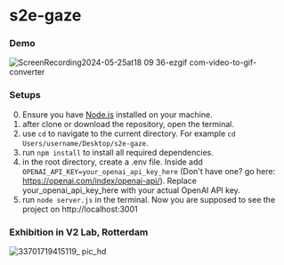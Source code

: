 # s2e-gaze
### Demo

![ScreenRecording2024-05-25at18 09 36-ezgif com-video-to-gif-converter](https://github.com/enenmia/s2e-gaze/assets/87007372/704a92e3-c56a-429f-a2f9-91245b78af66)

### Setups
0. Ensure you have [Node.js](https://nodejs.org/) installed on your machine.
1. after clone or download the repository, open the terminal.
2. use `cd` to navigate to the current directory. For example `cd Users/username/Desktop/s2e-gaze`.
3. run `npm install` to install all required dependencies.
4. in the root directory, create a .env file. Inside add `OPENAI_API_KEY=your_openai_api_key_here` (Don't have one? go here: https://openai.com/index/openai-api/). Replace your_openai_api_key_here with your actual OpenAI API key.
5. run  `node server.js` in the terminal. Now you are supposed to see the project on http://localhost:3001

### Exhibition in V2 Lab, Rotterdam

![33701719415119_ pic_hd](https://github.com/enenmia/s2e-gaze/assets/87007372/0036e367-9958-4123-acc1-db32b6c3956a)

